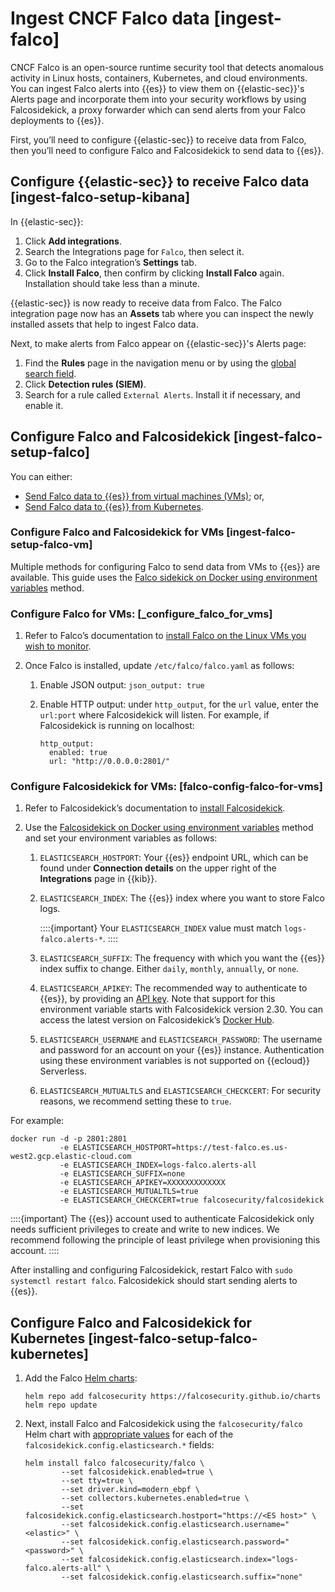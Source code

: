 # Ingest CNCF Falco data [ingest-falco]

CNCF Falco is an open-source runtime security tool that detects anomalous activity in Linux hosts, containers, Kubernetes, and cloud environments. You can ingest Falco alerts into {{es}} to view them on {{elastic-sec}}'s Alerts page and incorporate them into your security workflows by using Falcosidekick, a proxy forwarder which can send alerts from your Falco deployments to {{es}}.

First, you’ll need to configure {{elastic-sec}} to receive data from Falco, then you’ll need to configure Falco and Falcosidekick to send data to {{es}}.


## Configure {{elastic-sec}} to receive Falco data [ingest-falco-setup-kibana]

In {{elastic-sec}}:

1. Click **Add integrations**.
2. Search the Integrations page for `Falco`, then select it.
3. Go to the Falco integration’s **Settings** tab.
4. Click **Install Falco**, then confirm by clicking **Install Falco** again. Installation should take less than a minute.

{{elastic-sec}} is now ready to receive data from Falco. The Falco integration page now has an **Assets** tab where you can inspect the newly installed assets that help to ingest Falco data.

Next, to make alerts from Falco appear on {{elastic-sec}}'s Alerts page:

1. Find the **Rules** page in the navigation menu or by using the [global search field](../../../explore-analyze/find-and-organize/find-apps-and-objects.md).
2. Click **Detection rules (SIEM)**.
3. Search for a rule called `External Alerts`. Install it if necessary, and enable it.


## Configure Falco and Falcosidekick [ingest-falco-setup-falco]

You can either:

* [Send Falco data to {{es}} from virtual machines (VMs)](../../../solutions/security/cloud/ingest-cncf-falco-data.md#ingest-falco-setup-falco-vm); or,
* [Send Falco data to {{es}} from Kubernetes](../../../solutions/security/cloud/ingest-cncf-falco-data.md#ingest-falco-setup-falco-kubernetes).


### Configure Falco and Falcosidekick for VMs [ingest-falco-setup-falco-vm]

Multiple methods for configuring Falco to send data from VMs to {{es}} are available. This guide uses the [Falco sidekick on Docker using environment variables](https://github.com/falcosecurity/falcosidekick/blob/master/docs/outputs/elasticsearch.md) method.


### Configure Falco for VMs: [_configure_falco_for_vms]

1. Refer to Falco’s documentation to [install Falco on the Linux VMs you wish to monitor](https://falco.org/docs/setup/packages/).
2. Once Falco is installed, update `/etc/falco/falco.yaml` as follows:

    1. Enable JSON output: `json_output: true`
    2. Enable HTTP output: under `http_output`, for the `url` value, enter the `url:port` where Falcosidekick will listen. For example, if Falcosidekick is running on localhost:

        ```
        http_output:
          enabled: true
          url: "http://0.0.0.0:2801/"
        ```



### Configure Falcosidekick for VMs: [falco-config-falco-for-vms]

1. Refer to Falcosidekick’s documentation to [install Falcosidekick](https://github.com/falcosecurity/falcosidekick?tab=readme-ov-file#installation).
2. Use the [Falcosidekick on Docker using environment variables](https://github.com/falcosecurity/falcosidekick/blob/master/docs/outputs/elasticsearch.md) method and set your environment variables as follows:

    1. `ELASTICSEARCH_HOSTPORT`: Your {{es}} endpoint URL, which can be found under **Connection details** on the upper right of the **Integrations** page in {{kib}}.
    2. `ELASTICSEARCH_INDEX`: The {{es}} index where you want to store Falco logs.

        ::::{important}
        Your `ELASTICSEARCH_INDEX` value must match `logs-falco.alerts-*`.
        ::::

    3. `ELASTICSEARCH_SUFFIX`: The frequency with which you want the {{es}} index suffix to change. Either `daily`, `monthly`, `annually`, or `none`.
    4. `ELASTICSEARCH_APIKEY`: The recommended way to authenticate to {{es}}, by providing an [API key](../../../deploy-manage/api-keys/elasticsearch-api-keys.md). Note that support for this environment variable starts with Falcosidekick version 2.30. You can access the latest version on Falcosidekick’s [Docker Hub](https://hub.docker.com/r/falcosecurity/falcosidekick).
    5. `ELASTICSEARCH_USERNAME` and `ELASTICSEARCH_PASSWORD`: The username and password for an account on your {{es}} instance. Authentication using these environment variables is not supported on {{ecloud}} Serverless.
    6. `ELASTICSEARCH_MUTUALTLS` and `ELASTICSEARCH_CHECKCERT`: For security reasons, we recommend setting these to `true`.


For example:

```
docker run -d -p 2801:2801
           -e ELASTICSEARCH_HOSTPORT=https://test-falco.es.us-west2.gcp.elastic-cloud.com
           -e ELASTICSEARCH_INDEX=logs-falco.alerts-all
           -e ELASTICSEARCH_SUFFIX=none
           -e ELASTICSEARCH_APIKEY=XXXXXXXXXXXXX
           -e ELASTICSEARCH_MUTUALTLS=true
           -e ELASTICSEARCH_CHECKCERT=true falcosecurity/falcosidekick
```

::::{important}
The {{es}} account used to authenticate Falcosidekick only needs sufficient privileges to create and write to new indices. We recommend following the principle of least privilege when provisioning this account.
::::


After installing and configuring Falcosidekick, restart Falco with `sudo systemctl restart falco`. Falcosidekick should start sending alerts to {{es}}.


## Configure Falco and Falcosidekick for Kubernetes [ingest-falco-setup-falco-kubernetes]

1. Add the Falco [Helm charts](https://github.com/falcosecurity/charts/blob/master/README.md):

    ```
    helm repo add falcosecurity https://falcosecurity.github.io/charts
    helm repo update
    ```

2. Next, install Falco and Falcosidekick using the `falcosecurity/falco` Helm chart with [appropriate values](https://github.com/falcosecurity/falcosidekick/blob/master/docs/outputs/elasticsearch.md) for each of the `falcosidekick.config.elasticsearch.*` fields:

    ```
    helm install falco falcosecurity/falco \
            --set falcosidekick.enabled=true \
            --set tty=true \
            --set driver.kind=modern_ebpf \
            --set collectors.kubernetes.enabled=true \
            --set falcosidekick.config.elasticsearch.hostport="https://<ES host>" \
            --set falcosidekick.config.elasticsearch.username="<elastic>" \
            --set falcosidekick.config.elasticsearch.password="<password>" \
            --set falcosidekick.config.elasticsearch.index="logs-falco.alerts-all" \
            --set falcosidekick.config.elasticsearch.suffix="none"
    ```
